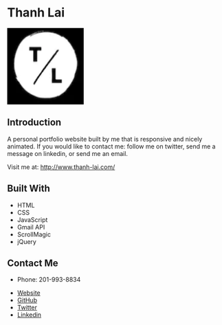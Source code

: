 # Thanh Lai
<img align="center" width="178" height="178"
     title="Size Limit logo" src="./images/favicon.png">

## Introduction
A personal portfolio website built by me that is responsive and nicely animated. If you would like to contact me: follow me on twitter, send me a message on linkedin, or send me an email. 

Visit me at: http://www.thanh-lai.com/

## Built With

- HTML
- CSS
- JavaScript
- Gmail API
- ScrollMagic
- jQuery

## Contact Me

- <p>Phone: 201-993-8834</p>
- <a href="http://www.thanh-lai.com/" target="_blank" >Website</a>
- <a href="https://github.com/Thanh-Lai" target="_blank" >GitHub</a>
- <a href="https://twitter.com/tlaiful" target="_blank" >Twitter</a>
- <a href="https://www.linkedin.com/in/thanhlai/" target="_blank" >Linkedin</a>
